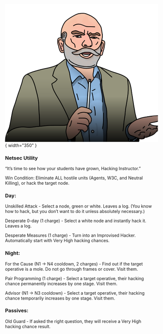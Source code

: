 ![hackinginstructor.png](Images/hackinginstructor.png){ width="350" }

### **Netsec Utility**

“It’s time to see how your students have grown, Hacking Instructor.”

Win Condition: Eliminate ALL hostile units (Agents, W3C, and Neutral Killing), or hack the target node.

### **Day:**

Unskilled Attack - Select a node, green or white. Leaves a log. (You know how to hack, but you don’t want to do it unless absolutely necessary.)

Desperate 0-day (1 charge) - Select a white node and instantly hack it. Leaves a log.

Desperate Measures (1 charge) - Turn into an Improvised Hacker. Automatically start with Very High hacking chances.

### **Night:**

For the Cause (N1 -> N4 cooldown, 2 charges) - Find out if the target operative is a mole. Do not go through frames or cover. Visit them.

Pair Programming (1 charge) - Select a target operative, their hacking chance permanently increases by one stage. Visit them.

Advisor (N1 -> N3 cooldown) - Select a target operative, their hacking chance temporarily increases by one stage. Visit them.

### **Passives:**

Old Guard - If asked the right question, they will receive a Very High hacking chance result.